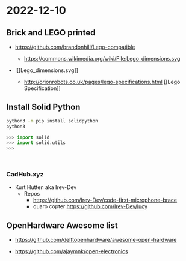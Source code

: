 # 2022-12-10

## Brick and LEGO printed

- https://github.com/brandonhill/Lego-compatible
	- https://commons.wikimedia.org/wiki/File:Lego_dimensions.svg
- ![[Lego_dimensions.svg]]
	    
	 * http://orionrobots.co.uk/pages/lego-specifications.html
[[Lego Specification]]
## Install Solid Python


```bash
python3 -m pip install solidpython
python3
```


```python
>>> import solid
>>> import solid.utils
>>> 
```
```    ```


### CadHub.xyz

- Kurt Hutten aka Irev-Dev
	- Repos
		- https://github.com/Irev-Dev/code-first-microphone-brace
		- quaro copter https://github.com/Irev-Dev/lucy
## OpenHardware Awesome list 

- https://github.com/delftopenhardware/awesome-open-hardware

- https://github.com/ajaymnk/open-electronics